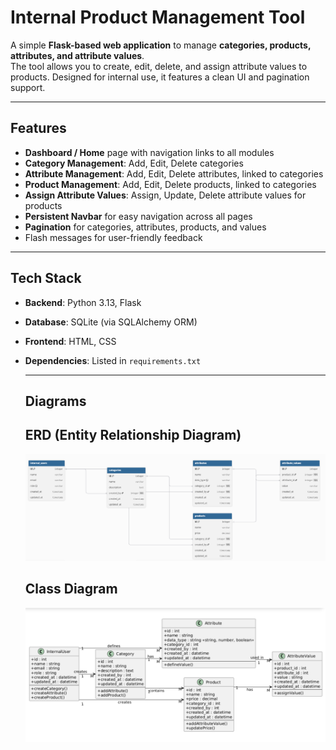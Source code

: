 # Internal Product Management Tool


A simple **Flask-based web application** to manage **categories, products, attributes, and attribute values**.  
The tool allows you to create, edit, delete, and assign attribute values to products. Designed for internal use, it features a clean UI and pagination support.

---

## Features

- **Dashboard / Home** page with navigation links to all modules  
- **Category Management**: Add, Edit, Delete categories  
- **Attribute Management**: Add, Edit, Delete attributes, linked to categories  
- **Product Management**: Add, Edit, Delete products, linked to categories  
- **Assign Attribute Values**: Assign, Update, Delete attribute values for products  
- **Persistent Navbar** for easy navigation across all pages  
- **Pagination** for categories, attributes, products, and values  
- Flash messages for user-friendly feedback  

---

## Tech Stack

- **Backend**: Python 3.13, Flask  
- **Database**: SQLite (via SQLAlchemy ORM)  
- **Frontend**: HTML, CSS  
- **Dependencies**: Listed in `requirements.txt`
  
  ---
  ## Diagrams
  
  ## ERD (Entity Relationship Diagram) 
  ![ERD](Diagrams/ERD.png)
  ## Class Diagram
  ![Class Diagram](Diagrams/Classdiagram.png)
 

